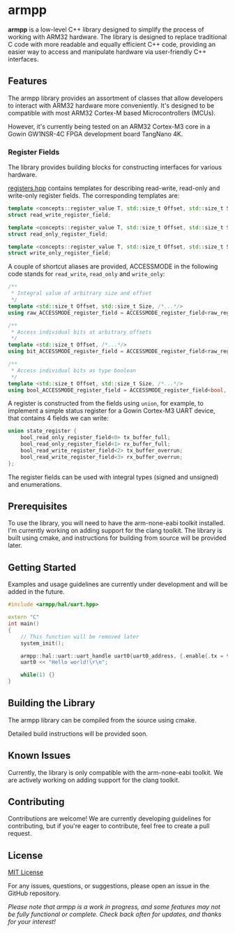 # armpp

**armpp** is a low-level C++ library designed to simplify the process of 
working with ARM32 hardware. The library is designed to replace traditional
C code with more readable and equally efficient C++ code, providing an
easier way to access and manipulate hardware via user-friendly C++ interfaces.

## Features
The armpp library provides an assortment of classes that allow developers
to interact with ARM32 hardware more conveniently. It's designed to be
compatible with most ARM32 Cortex-M based Microcontrollers (MCUs).

However, it's currently being tested on an ARM32 Cortex-M3 core in a 
Gowin GW1NSR-4C FPGA development board TangNano 4K.

### Register Fields
The library provides building blocks for constructing interfaces for various hardware.

[registers.hpp](blob/master/include/armpp/hal/registers.hpp) contains templates for describing 
read-write, read-only and write-only register fields. The corresponding templates are:

```c++
template <concepts::register_value T, std::size_t Offset, std::size_t Size, /*...*/ >
struct read_write_register_field;

template <concepts::register_value T, std::size_t Offset, std::size_t Size, /*...*/ >
struct read_only_register_field;

template <concepts::register_value T, std::size_t Offset, std::size_t Size, /*...*/ >
struct write_only_register_field;
```

A couple of shortcut aliases are provided, ACCESSMODE in the following code stands for 
`read_write`, `read_only` and `write_only`:

```c++
/**
 * Integral value of arbitrary size and offset
 */
template <std::size_t Offset, std::size_t Size, /*...*/>
using raw_ACCESSMODE_register_field = ACCESSMODE_register_field<raw_register, Offset, Size, /*...*/>;

/**
 * Access individual bits at arbitrary offsets
 */
template <std::size_t Offset, /*...*/>
using bit_ACCESSMODE_register_field = ACCESSMODE_register_field<raw_register, Offset, 1, /*...*/>;

/**
 * Access individual bits as type boolean
 */
template <std::size_t Offset, std::size_t Size, /*...*/>
using bool_ACCESSMODE_register_field = ACCESSMODE_register_field<bool, Offset, Size, /*...*/>;

```

A register is constructed from the fields using `union`, for example, to implement a simple
status register for a Gowin Cortex-M3 UART device, that contains 4 fields we can write:

```c++
union state_register {
    bool_read_only_register_field<0> tx_buffer_full;
    bool_read_only_register_field<1> rx_buffer_full;
    bool_read_write_register_field<2> tx_buffer_overrun;
    bool_read_write_register_field<3> rx_buffer_overrun;
};
```

The register fields can be used with integral types (signed and unsigned) and enumerations.


## Prerequisites
To use the library, you will need to have the arm-none-eabi toolkit installed. 
I'm currently working on adding support for the clang toolkit. The library is
built using cmake, and instructions for building from source will be provided later.

## Getting Started
Examples and usage guidelines are currently under development and will be added in the future.

```c++
#include <armpp/hal/uart.hpp>

extern "C"
int main()
{
    // This function will be removed later
    system_init();

    armpp::hal::uart::uart_handle uart0{uart0_address, {.enable{.tx = true}, .baud_rate = 9600}};
    uart0 << "Hello world!\r\n";

    while(1) {}
}

```

## Building the Library
The armpp library can be compiled from the source using cmake.

Detailed build instructions will be provided soon.

## Known Issues
Currently, the library is only compatible with the arm-none-eabi toolkit.
We are actively working on adding support for the clang toolkit.

## Contributing
Contributions are welcome! We are currently developing guidelines for contributing,
but if you're eager to contribute, feel free to create a pull request.

## License
[MIT License](LICENSE)

For any issues, questions, or suggestions, please open an issue in the GitHub repository.

*Please note that armpp is a work in progress, and some features may not be fully functional or complete. Check back often for updates, and thanks for your interest!*
